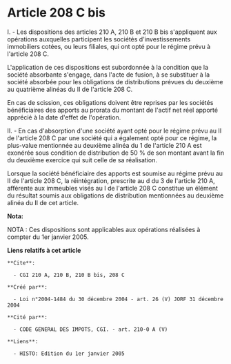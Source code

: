 # Article 208 C bis

I. - Les dispositions des articles 210 A, 210 B et 210 B bis s'appliquent aux opérations auxquelles participent les sociétés
d'investissements immobiliers cotées, ou leurs filiales, qui ont opté pour le régime prévu à l'article 208 C.

L'application de ces dispositions est subordonnée à la condition que la société absorbante s'engage, dans l'acte de fusion, à
se substituer à la société absorbée pour les obligations de distributions prévues du deuxième au quatrième alinéas du II de
l'article 208 C.

En cas de scission, ces obligations doivent être reprises par les sociétés bénéficiaires des apports au prorata du montant de
l'actif net réel apporté apprécié à la date d'effet de l'opération.

II. - En cas d'absorption d'une société ayant opté pour le régime prévu au II de l'article 208 C par une société qui a
également opté pour ce régime, la plus-value mentionnée au deuxième alinéa du 1 de l'article 210 A est exonérée sous
condition de distribution de 50 % de son montant avant la fin du deuxième exercice qui suit celle de sa réalisation.

Lorsque la société bénéficiaire des apports est soumise au régime prévu au II de l'article 208 C, la réintégration, prescrite
au d du 3 de l'article 210 A, afférente aux immeubles visés au I de l'article 208 C constitue un élément du résultat soumis
aux obligations de distribution mentionnées au deuxième alinéa du II de cet article.

**Nota:**

NOTA : Ces dispositions sont applicables aux opérations réalisées à compter du 1er janvier 2005.

**Liens relatifs à cet article**

	**Cite**:

	  - CGI 210 A, 210 B, 210 B bis, 208 C

	**Créé par**:

	  - Loi n°2004-1484 du 30 décembre 2004 - art. 26 (V) JORF 31 décembre 2004

	**Cité par**:

	  - CODE GENERAL DES IMPOTS, CGI. - art. 210-0 A (V)

	**Liens**:

	  - HISTO: Edition du 1er janvier 2005

